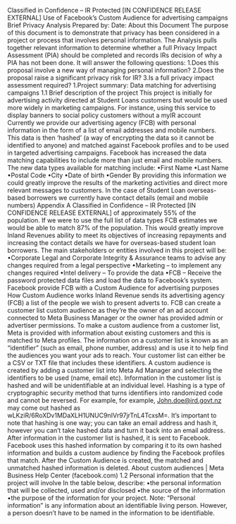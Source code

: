 Classified in Confidence – IR Protected \[IN CONFIDENCE RELEASE EXTERNAL\] Use of Facebook’s Custom Audience for advertising campaigns Brief Privacy Analysis Prepared by: Date: About this Document The purpose of this document is to demonstrate that privacy has been considered in a project or process that involves personal information. The Analysis pulls together relevant information to determine whether a full Privacy Impact Assessment (PIA) should be completed and records IRs decision of why a PIA has not been done. It will answer the following questions: 1.Does this proposal involve a new way of managing personal information? 2.Does the proposal raise a significant privacy risk for IR? 3.Is a full privacy impact assessment required? 1.Project summary: Data matching for advertising campaigns 1.1 Brief description of the project This project is initially for advertising activity directed at Student Loans customers but would be used more widely in marketing campaigns. For instance, using this service to display banners to social policy customers without a myIR account Currently we provide our advertising agency (FCB) with personal information in the form of a list of email addresses and mobile numbers. This data is then ‘hashed’ (a way of encrypting the data so it cannot be identified to anyone) and matched against Facebook profiles and to be used in targeted advertising campaigns. Facebook has increased the data matching capabilities to include more than just email and mobile numbers. The new data types available for matching include: •First Name •Last Name •Postal Code •City •Date of birth •Gender By providing this information we could greatly improve the results of the marketing activities and direct more relevant messages to customers. In the case of Student Loan overseas-based borrowers we currently have contact details (email and mobile numbers) Appendix A Classified in Confidence – IR Protected \[IN CONFIDENCE RELEASE EXTERNAL\] of approximately 55% of the population. If we were to use the full list of data types FCB estimates we would be able to match 87% of the population. This would greatly improve Inland Revenues ability to meet its objectives of increasing repayments and increasing the contact details we have for overseas-based student loan borrowers. The main stakeholders or entities involved in this project will be: •Corporate Legal and Corporate Integrity & Assurance teams to advise any changes required from a legal perspective •Marketing – to implement any changes required •Intel delivery – To provide the data •FCB – Receive the password protected data files and load the data to Facebook’s system. Facebook provide FCB with a Custom Audience for advertising purposes How Custom Audience works Inland Revenue sends its advertising agency (FCB) a list of the people we wish to present adverts to. FCB can create a customer list custom audience as they’re the owner of an ad account connected to Meta Business Manager or the owner has provided admin or advertiser permissions. To make a custom audience from a customer list, Meta is provided with information about existing customers and this is matched to Meta profiles. The information on a customer list is known as an “identifier” (such as email, phone number, address) and is use it to help find the audiences you want your ads to reach. Your customer list can either be a CSV or TXT file that includes these identifiers. A custom audience is created by adding a customer list into Meta Ad Manager and selecting the identifiers to be used (name, email etc). Information in the customer list is hashed and will be unidentifiable at an individual level. Hashing is a type of cryptographic security method that turns identifiers into randomized code and cannot be reversed. For example, for example, John.doe@ird.govt.nz may come out hashed as wLKziR/6RoXDv1MDaXLH1UNUC9nIVr97jrTnL4TcxsM=. It’s important to note that hashing is one way; you can take an email address and hash it, however you can’t take hashed data and turn it back into an email address. After information in the customer list is hashed, it is sent to Facebook. Facebook uses this hashed information by comparing it to its own hashed information and builds a custom audience by finding the Facebook profiles that match. After the Custom Audience is created, the matched and unmatched hashed information is deleted. About custom audiences | Meta Business Help Center (facebook.com) 1.2 Personal information that the project will involve In the table below, describe: •the personal information that will be collected, used and/or disclosed •the source of the information •the purpose of the information for your project. Note: “Personal information” is any information about an identifiable living person. However, a person doesn’t have to be named in the information to be identifiable.